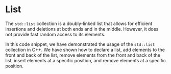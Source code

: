 # List

The `std::list` collection is a doubly-linked list that allows for efficient insertions and deletions at both ends and in the middle. However, it does not provide fast random access to its elements.

In this code snippet, we have demonstrated the usage of the `std::list` collection in C++. We have shown how to declare a list, add elements to the front and back of the list, remove elements from the front and back of the list, insert elements at a specific position, and remove elements at a specific position.
